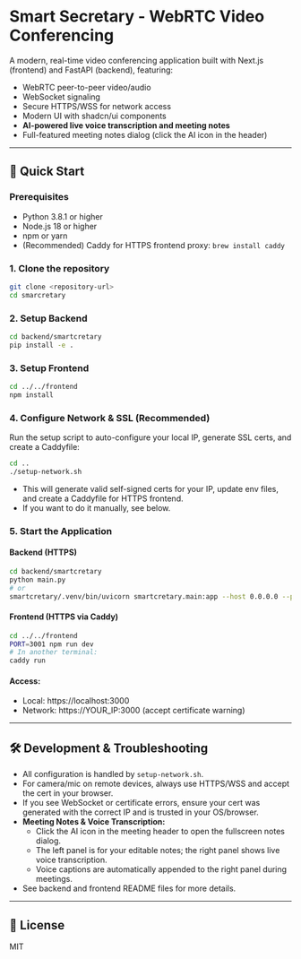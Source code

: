 
# Smart Secretary - WebRTC Video Conferencing

A modern, real-time video conferencing application built with Next.js (frontend) and FastAPI (backend), featuring:

- WebRTC peer-to-peer video/audio
- WebSocket signaling
- Secure HTTPS/WSS for network access
- Modern UI with shadcn/ui components
- **AI-powered live voice transcription and meeting notes**
- Full-featured meeting notes dialog (click the AI icon in the header)

---

## 🚀 Quick Start

### Prerequisites

- Python 3.8.1 or higher
- Node.js 18 or higher
- npm or yarn
- (Recommended) Caddy for HTTPS frontend proxy: `brew install caddy`

### 1. Clone the repository

```bash
git clone <repository-url>
cd smarcretary
```

### 2. Setup Backend

```bash
cd backend/smartcretary
pip install -e .
```

### 3. Setup Frontend

```bash
cd ../../frontend
npm install
```

### 4. Configure Network & SSL (Recommended)

Run the setup script to auto-configure your local IP, generate SSL certs, and create a Caddyfile:

```bash
cd ..
./setup-network.sh
```

- This will generate valid self-signed certs for your IP, update env files, and create a Caddyfile for HTTPS frontend.
- If you want to do it manually, see below.

### 5. Start the Application

#### Backend (HTTPS)

```bash
cd backend/smartcretary
python main.py
# or
smartcretary/.venv/bin/uvicorn smartcretary.main:app --host 0.0.0.0 --port 8080 --ssl-certfile=cert.pem --ssl-keyfile=key.pem
```

#### Frontend (HTTPS via Caddy)

```bash
cd ../../frontend
PORT=3001 npm run dev
# In another terminal:
caddy run
```

#### Access:

- Local: https://localhost:3000
- Network: https://YOUR_IP:3000 (accept certificate warning)

---


## 🛠️ Development & Troubleshooting

- All configuration is handled by `setup-network.sh`.
- For camera/mic on remote devices, always use HTTPS/WSS and accept the cert in your browser.
- If you see WebSocket or certificate errors, ensure your cert was generated with the correct IP and is trusted in your OS/browser.
- **Meeting Notes & Voice Transcription:**
  - Click the AI icon in the meeting header to open the fullscreen notes dialog.
  - The left panel is for your editable notes; the right panel shows live voice transcription.
  - Voice captions are automatically appended to the right panel during meetings.
- See backend and frontend README files for more details.

---

## 📄 License

MIT
